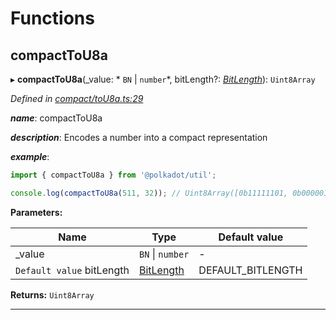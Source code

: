 

# Functions

<a id="compacttou8a"></a>

##  compactToU8a

▸ **compactToU8a**(_value: * `BN` &#124; `number`*, bitLength?: *[BitLength](_compact_types_.md#bitlength)*): `Uint8Array`

*Defined in [compact/toU8a.ts:29](https://github.com/polkadot-js/common/blob/7188f6b/packages/util/src/compact/toU8a.ts#L29)*

*__name__*: compactToU8a

*__description__*: Encodes a number into a compact representation

*__example__*:   

```javascript
import { compactToU8a } from '@polkadot/util';

console.log(compactToU8a(511, 32)); // Uint8Array([0b11111101, 0b00000111])
```

**Parameters:**

| Name | Type | Default value |
| ------ | ------ | ------ |
| _value |  `BN` &#124; `number`| - |
| `Default value` bitLength | [BitLength](_compact_types_.md#bitlength) |  DEFAULT_BITLENGTH |

**Returns:** `Uint8Array`

___

